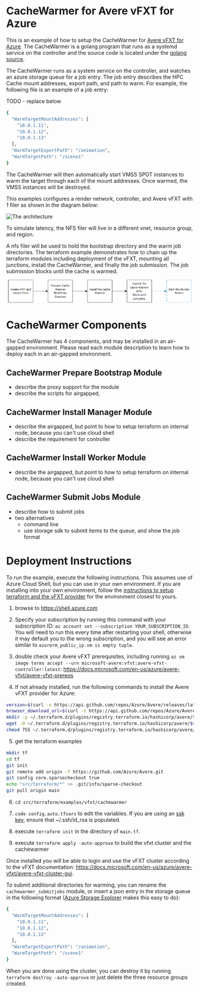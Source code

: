 # CacheWarmer for Avere vFXT for Azure

This is an example of how to setup the CacheWarmer for [Avere vFXT for Azure](https://docs.microsoft.com/en-us/azure/avere-vfxt/).  The CacheWarmer is a golang program that runs as a systemd service on the controller and the source code is located under the [golang source](../../../../go/cmd/cachewarmer).

The CacheWarmer runs as a system service on the controller, and watches an azure storage queue for a job entry.  The job entry describes the HPC Cache mount addresses, export path, and path to warm.  For example, the following file is an example of a job entry:

TODO - replace below
```bash
{
  "WarmTargetMountAddresses": [
    "10.0.1.11",
    "10.0.1.12",
    "10.0.1.13"
  ],
  "WarmTargetExportPath": "/animation",
  "WarmTargetPath": "/scene1"
}
```

The CacheWarmer will then automatically start VMSS SPOT instances to warm the target through each of the mount addresses.  Once warmed, the VMSS instances will be destroyed.

This examples configures a render network, controller, and Avere vFXT with 1 filer as shown in the diagram below:

![The architecture](../../../../../docs/images/terraform/cachewarmer.png)

To simulate latency, the NFS filer will live in a different vnet, resource group, and region.

A nfs filer will be used to hold the bootstrap directory and the warm job directories.  The terraform example demonstrates how to chain up the terraform modules including deployment of the vFXT, mounting all junctions, install the CacheWarmer, and finally the job submission.  The job submission blocks until the cache is warmed.

![The architecture](../../../../../docs/images/terraform/cachewarmerpipeline.png)

# CacheWarmer Components

The CacheWarmer has 4 components, and may be installed in an air-gapped environment.  Please read each module description to learn how to deploy each in an air-gapped environment.

## CacheWarmer Prepare Bootstrap Module

- describe the proxy support for the module
- describe the scripts for airgapped, 

## CacheWarmer Install Manager Module

- describe the airgapped, but point to how to setup terraform on internal node, because you can't use cloud shell
- describe the requirement for controller

## CacheWarmer Install Worker Module

- describe the airgapped, but point to how to setup terraform on internal node, because you can't use cloud shell

## CacheWarmer Submit Jobs Module

- describe how to submit jobs
- two alternatives
  - command line
  - use storage sdk to submit items to the queue, and show the job format

# Deployment Instructions

To run the example, execute the following instructions.  This assumes use of Azure Cloud Shell, but you can use in your own environment.  If you are installing into your own environment, follow the [instructions to setup terraform and the vFXT provider](../pipeline) for the environment closest to yours.

1. browse to https://shell.azure.com

2. Specify your subscription by running this command with your subscription ID:  ```az account set --subscription YOUR_SUBSCRIPTION_ID```.  You will need to run this every time after restarting your shell, otherwise it may default you to the wrong subscription, and you will see an error similar to `azurerm_public_ip.vm is empty tuple`.

3. double check your Avere vFXT prerequisites, including running `az vm image terms accept --urn microsoft-avere:vfxt:avere-vfxt-controller:latest`: https://docs.microsoft.com/en-us/azure/avere-vfxt/avere-vfxt-prereqs

4. If not already installed, run the following commands to install the Avere vFXT provider for Azure:
```bash
version=$(curl -s https://api.github.com/repos/Azure/Avere/releases/latest | jq -r .tag_name | sed -e 's/[^0-9]*\([0-9].*\)$/\1/')
browser_download_url=$(curl -s https://api.github.com/repos/Azure/Avere/releases/latest | jq -r .assets[].browser_download_url | grep -e "terraform-provider-avere$")
mkdir -p ~/.terraform.d/plugins/registry.terraform.io/hashicorp/avere/$version/linux_amd64
wget -O ~/.terraform.d/plugins/registry.terraform.io/hashicorp/avere/$version/linux_amd64/terraform-provider-avere_v$version $browser_download_url
chmod 755 ~/.terraform.d/plugins/registry.terraform.io/hashicorp/avere/$version/linux_amd64/terraform-provider-avere_v$version
```

5. get the terraform examples
```bash
mkdir tf
cd tf
git init
git remote add origin -f https://github.com/Azure/Avere.git
git config core.sparsecheckout true
echo "src/terraform/*" >> .git/info/sparse-checkout
git pull origin main
```

6. `cd src/terraform/examples/vfxt/cachewarmer`

7. `code config.auto.tfvars` to edit the variables.  If you are using an [ssk key](https://docs.microsoft.com/en-us/azure/virtual-machines/linux/mac-create-ssh-keys), ensure that ~/.ssh/id_rsa is populated.

8. execute `terraform init` in the directory of `main.tf`.

9. execute `terraform apply -auto-approve` to build the vfxt cluster and the cachewarmer

Once installed you will be able to login and use the vFXT cluster according to the vFXT documentation: https://docs.microsoft.com/en-us/azure/avere-vfxt/avere-vfxt-cluster-gui.

To submit additional directories for warming, you can rename the `cachewarmer_submitjobs` module, or insert a json entry in the storage queue in the following format ([Azure Storage Explorer](https://azure.microsoft.com/en-us/features/storage-explorer/) makes this easy to do):

```bash
{
  "WarmTargetMountAddresses": [
    "10.0.1.11",
    "10.0.1.12",
    "10.0.1.13"
  ],
  "WarmTargetExportPath": "/animation",
  "WarmTargetPath": "/scene1"
}
```

When you are done using the cluster, you can destroy it by running `terraform destroy -auto-approve` or just delete the three resource groups created.